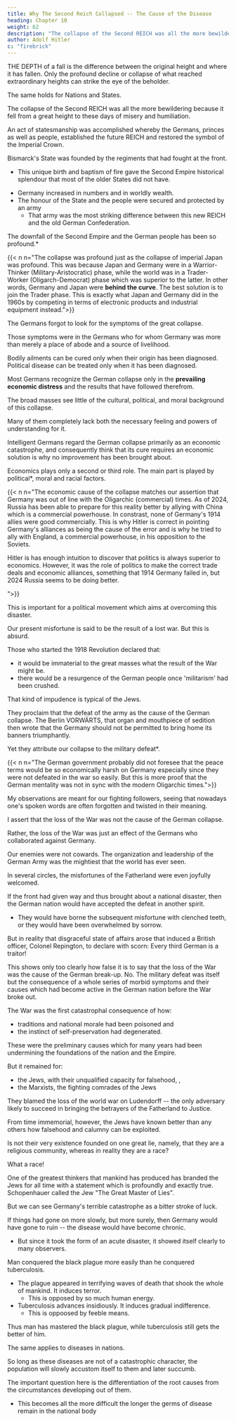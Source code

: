 ```yaml
---
title: Why The Second Reich Collapsed -- The Cause of the Disease
heading: Chapter 10
weight: 62
description: "The collapse of the Second REICH was all the more bewildering because it fell from a great height to these days of misery and humiliation"
author: Adolf Hitler
c: "firebrick"
---
```



THE DEPTH of a fall is the difference between the original height and where it has fallen. Only the profound decline or collapse of what reached extraordinary heights can strike the eye of the beholder.

The same holds for Nations and States. 

<!-- The matter of greatest importance here is the height of the original level, or rather the greatest height that had been attained before the descent began. -->

The collapse of the Second REICH was all the more bewildering because it fell from a great height to these days of misery and humiliation.

<!-- The Second REICH was founded in circumstances of such dazzling splendour that the whole nation had become entranced and exalted by it. 

Following an unparalleled series of victories, that Empire was handed over as the guerdon of immortal heroism to the children and grandchildren of the heroes.  -->

<!-- Whether they were fully conscious of it or not does not matter; anyhow, the Germans felt that this Empire had not been brought into existence by a series of able political negotiations through parliamentary channels, but that it was different from political institutions founded elsewhere by reason of the nobler circumstances that had accompanied its establishment. When its foundations were laid the accompanying music was not the chatter of parliamentary debates but the
thunder and boom of war along the battle front that encircled Paris.  -->

An act of statesmanship was accomplished whereby the Germans, princes as well as people, established the future REICH and restored the symbol of the Imperial Crown.

Bismarck's State was founded by the regiments that had fought at the front.
- This unique birth and baptism of fire gave the Second Empire historical splendour that most of the older States did not have.
<!-- What an ascension then began! A position of independence in regard to the outside world guaranteed the means of livelihood at home.  -->
- Germany increased in numbers and in worldly wealth. 
- The honour of the State and the people were secured and protected by an army
  - That army was the most striking difference between this new REICH and the old German Confederation. 

The downfall of the Second Empire and the German people has been so profound.*

{{< n n="The collapse was profound just as the collapse of imperial Japan was profound. This was because Japan and Germany were in a Warrior-Thinker (Military-Aristocratic) phase, while the world was in a Trader-Worker (Oligarch-Democrat) phase which was superior to the latter. In other words, Germany and Japan were **behind the curve**. The best solution is to join the Trader phase. This is exactly what Japan and Germany did in the 1960s by competing in terms of electronic products and industrial equipment instead.">}}


 <!-- that they all seem to have been struck dumbfounded and rendered incapable of feeling the significance of this downfall or reflecting on it. -->

<!-- It seems as if people were utterly unable to picture in their minds the heights to which the Empire formerly attained, so visionary and unreal appears the greatness and splendour of those days in contrast to the misery of the present. 

Bearing this in mind we can understand why and how people become so dazed when they try to look back to the sublime past that  -->

The Germans forgot to look for the symptoms of the great collapse.

 <!-- which must certainly have been present in some form or other.  -->

Those symptoms were in the Germans who for whom Germany was more than merely a place of abode and a source of livelihood. 

<!-- Naturally this applies only to those  -->

<!-- These are the only people who have been able to feel the present conditions as really catastrophic, whereas others have considered these conditions as the fulfilment of what they had looked forward to and hitherto silently wished.

The symptoms of future collapse were definitely to be perceived in those earlier days, although very few made any attempt to draw a practical lesson from their significance. 

But this is now a greater necessity than it ever was before. For just as  -->

Bodily ailments can be cured only when their origin has been diagnosed. Political disease can be treated only when it has been diagnosed. 

<!-- It is obvious of course that the external symptoms of any disease can be more readily detected than its internal causes, for these symptoms strike the eye more easily. 

This is also the reason why so many people recognize only external effects and mistake them for causes. Indeed they will sometimes try to deny the existence of such causes. 

That is why the  -->

Most Germans recognize the German collapse only in the **prevailing economic distress** and the results that have followed therefrom. 

<!-- Almost everyone has to carry his share of this burden, and that is why each one looks on the economic catastrophe as the cause of the present deplorable state of affairs.  -->

The broad masses see little of the cultural, political, and moral background of this collapse. 

Many of them completely lack both the necessary feeling and powers of understanding for it.

<!-- That the masses of the people should thus estimate the causes of Germany's downfall is quite understandable. But the fact that  -->

Intelligent Germans regard the German collapse primarily as an economic catastrophe, and consequently think that its cure requires an economic solution is why no improvement has been brought about. 

Economics plays only a second or third role. The main part is played by political*, moral and racial factors. 

{{< n n="The economic cause of the collapse matches our assertion that Germany was out of line with the Oligarchic (commercial) times. As of 2024, Russia has been able to prepare for this reality better by allying with China which is a commercial powerhouse. In constrast, none of Germany's 1914 allies were good commercially. This is why Hitler is correct in pointing Germany's alliances as being the cause of the error and is why he tried to ally with England, a commercial powerhouse, in his opposition to the Soviets. <p>Hitler is has enough intuition to discover that politics is always superior to economics. However, it was the role of politics to make the correct trade deals and economic alliances, something that 1914 Germany failed in, but 2024 Russia seems to be doing better.</p>">}}

<!-- Only when this is understood will it be possible to understand the causes of the present evil and consequently to find the ways and means of remedying them. 

Therefore the question of why Germany really collapsed is one of the most urgent significance, especially for  -->

This is important for a political movement which aims at overcoming this disaster. 

<!-- In scrutinizing the past with a view to discovering the causes of the German break-up, it is necessary to be careful lest we may be unduly impressed by external results that readily strike the eye and thus ignore the less manifest causes of these results.

The most facile, and therefore the most generally accepted, way of accounting for  -->

Our present misfortune is said to be the result of a lost war. But this is absurd. 


<!-- , and that this is the real cause of the present misfortune. Probably there are many who honestly believe in this absurd explanation but there are many more in whose mouths it is a deliberate and conscious falsehood. 

This applies to all those who are now feeding at the Government troughs. For the prophets of  -->

Those who started the 1918 Revolution declared that:
- it would be immaterial to the great masses what the result of the War might be.
- there would be a resurgence of the German people once 'militarism' had been crushed.

<!-- On the contrary, they solemnly assured the public that it was High Finance which was principally interested in a victorious outcome of this gigantic struggle among the nations but that the German people and the German workers had no interest whatsoever in such an outcome. 

The apostles of world conciliation habitually asserted that, far from any German downfall, the opposite was bound to take place--namely, 

Did not these self-same circles sing the praises of the Entente and did they not also lay the whole blame for the sanguinary struggle on the shoulders of Germany? Without this explanation, would they have been able to put forward the theory that a military defeat would have no political consequences for the German people? 

Was not the whole Revolution dressed up in gala colours as blocking the victorious advance of the German banners and that thus the German people would be assured its liberty both at home and abroad?

Is not that so, you miserable, lying rascals?  -->

That kind of impudence is typical of the Jews. 

They proclaim that the defeat of the army as the cause of the German collapse. The Berlin VORWÄRTS, that organ and mouthpiece of sedition then wrote that the Germany should not be permitted to bring home its banners triumphantly. 

Yet they attribute our collapse to the military defeat*.

{{< n n="The German government probably did not foresee that the peace terms would be so economically harsh on Germany especially since they were not defeated in the war so easily. But this is more proof that the German mentality was not in sync with the modern Oligarchic times.">}}

<!-- Of course it would be out of the question to enter into an argument with these liars who deny at one moment what they said the moment before. I should waste no further words on them were it not for the fact that there are many thoughtless people who repeat all this in parrot fashion, without being necessarily inspired by any evil motives. -->

My observations are meant for our fighting followers, seeing that nowadays one's spoken words are often forgotten and twisted in their meaning.  

I assert that the loss of the War was not the cause of the German collapse.

<!-- It is admittedly a fact that the loss of the War was of tragic importance for the future of our country. But that loss was not in itself a cause.  -->

Rather, the loss of the War was just an effect of the Germans who collaborated against Germany.  

<!--  consequence of other causes. That a disastrous ending to this life-or-death conflict must have involved catastrophes in its train was clearly seen by everyone of insight who could think in a straightforward manner. 

But unfortunately there were also people whose powers of understanding seemed to fail them at that critical moment. And there were other people who had first questioned that truth and then altogether denied it. 

There were people who, after their secret desire had been fulfilled, were suddenly faced with the subsequent facts that resulted from their own collaboration. Such people are responsible for the collapse, and not the lost war, though they now want to attribute everything to this.  -->

<!-- The loss of the War was a result of their activities and not the result of bad leadership as they now would like to maintain.  -->

Our enemies were not cowards. The organization and leadership of the German Army was the mightiest that the world has ever seen. 

<!-- They also know how to die. From the very first day of the War they outnumbered the German Army, and the arsenals and armament factories of the whole world were at their disposal for the replenishment of military equipment. Indeed it is universally admitted that the German victories, which had been steadily won during four years of warfare against the whole world, were due to superior leadership, apart of course from the heroism of the troops. And the organization was solely due to the German military leadership.  -->




<!-- Any shortcomings which became evident were humanly unavoidable. The collapse of that army was not the cause of our present distress. It was itself the consequence of other faults. 

But this consequence in its turn ushered in a further collapse, which was more visible. That such was actually the case can be shown as follows:

Must a military defeat necessarily lead to such a complete overthrow of the State and Nation? Whenever has this been the result of an unlucky war? 

As a matter of fact, are nations ever ruined by a lost war and by that alone? The answer to this question can be briefly stated by referring to the fact that military defeats are the result of internal decay, cowardice, want of character, and are a retribution for such things. 

If such were not the causes then a military defeat would lead to a national resurgence and bring the nation to a higher pitch of effort. A military defeat is not the tombstone of national life. 

History affords innumerable examples to confirm the truth of that statement. 


Unfortunately Germany's military overthrow was not an undeserved catastrophe, but a well-merited punishment which was in the nature of an eternal retribution. This defeat was more than deserved by us; for it represented the greatest external phenomenon of decomposition among a series of internal phenomena, which, although they were  visible, were not recognized by the majority of the people, who follow the tactics of the ostrich and see only what they want to see.

Let us examine the symptoms that were evident in Germany at the time that the German people accepted this defeat. Is it not true that  -->

In several circles, the misfortunes of the Fatherland were even joyfully welcomed. 

<!-- Who could act in such a way without thereby meriting vengeance for his attitude? Were there not people who even went further and boasted that they had gone to the extent of weakening the front and causing a collapse? Therefore it was not the enemy who brought this disgrace upon our shoulders but rather our own countrymen. 

If they suffered misfortune for it afterwards, was that misfortune undeserved? Was there ever a case in history where a people declared itself guilty of a war, and that even against its better conscience and its better knowledge?

No, and again no. In the manner in which the German nation reacted to its defeat we can see that the real cause of our collapse must be looked for elsewhere and not in the purely military loss of a few positions or the failure of an offensive.  -->

If the front had given way and thus brought about a national disaster, then the German nation would have accepted the defeat in another spirit. 
- They would have borne the subsequent misfortune with clenched teeth, or they would have been overwhelmed by sorrow. 

<!-- Regret and fury would have filled their hearts against an enemy into whose hands victory had been given by a chance event or the decree of Fate; and in that case the nation, following the example of the Roman Senate (Note 14), would have faced the defeated legions on their return and expressed their thanks for the sacrifices that had been made and would have requested them not to lose faith in the Empire. 

Even the capitulation would have been signed under the sway of calm reason, while the heart would have beaten in the hope of the coming REVANCHE. 

That is the reception that would have been given to a military defeat which had to be attributed only to the adverse decree of Fortune. There would have been neither joymaking nor dancing. Cowardice would not have been boasted of, and the defeat would not have been honoured. On returning from the Front, the troops would not have been mocked at, and the colours would not have been dragged in the dust. 
 -->

But in reality that disgraceful state of affairs arose that induced a British officer, Colonel Repington, to declare with scorn: Every third German is a traitor! 

<!-- No, in such a case this plague would never have assumed the proportions of a veritable flood which, for the past five years, has smothered every vestige of respect for the German nation in the outside world. -->

This shows only too clearly how false it is to say that the loss of the War was the cause of the German break-up. No. The military defeat was itself but the consequence of a whole series of morbid symptoms and their causes which had become active in the German nation before the War broke out. 

The War was the first catastrophal consequence of how:
- traditions and national morale had been poisoned and 
- the instinct of self-preservation had degenerated. 

These were the preliminary causes which for many years had been undermining the foundations of the nation and the Empire.

But it remained for:
- the Jews, with their unqualified capacity for falsehood,  , 
- the Marxists, the fighting comrades of the Jews

 <!-- to impute responsibility for the downfall precisely to the man who alone had shown a superhuman will and energy in his effort to prevent the catastrophe which he had foreseen and to save the nation from that hour of complete overthrow and shame. -->

They blamed the loss of the world war on Ludendorff -- the only adversary likely to succeed in bringing the betrayers of the Fatherland to Justice.

<!-- All this was inspired by the principle--which is quite true in itself--that in the big lie there is always a certain force of credibility; because the broad masses of a nation are always more easily corrupted in the deeper strata of their
emotional nature than consciously or voluntarily.

Thus in the primitive simplicity of their minds they more readily fall victims to the big lie than the small lie, since they themselves often tell small lies in little matters but would be ashamed to resort to largescale falsehoods. It would never come into their heads to fabricate colossal untruths, and they would not believe that others could have the impudence to distort the truth so infamously.

Even though the facts which prove this to be so may be brought clearly to their minds, they will still doubt and waver and will continue to think that there may be some other explanation. For the grossly impudent lie always leaves traces behind it, even after it has been nailed down, a fact which is known to all expert liars in this world and to all who conspire together in the art of lying. These people know only too well how to use falsehood for the basest purposes. -->


From time immemorial, however, the Jews have known better than any others how falsehood and calumny can be exploited.

Is not their very existence founded on one great lie, namely, that they are a religious community, whereas in reality they are a race? 

What a race! 

One of the greatest thinkers that mankind has produced has branded the Jews for all time with a statement which is profoundly and exactly true. Schopenhauer called the Jew "The Great Master of Lies". 

<!-- Those who do not realize the truth of that statement, or do not wish to believe it, will never be able to lend a hand in
helping Truth to prevail. -->

But we can see Germany's terrible catastrophe as a bitter stroke of luck.

<!-- the We may regard it as a great stroke of fortune for the German nation that its period of lingering suffering was so suddenly curtailed and transformed into such a .  -->

If things had gone on more slowly, but more surely, then Germany would have gone to ruin -- the disease would have become chronic.
- But since it took the form of an acute disaster, it showed itself clearly to many observers.

Man conquered the black plague more easily than he conquered tuberculosis. 
- The plague appeared in terrifying waves of death that shook the whole of mankind. It induces terror.
  - This is opposed by so much human energy.
- Tuberculosis advances insidiously. It induces gradual indifference. 
  - This is oppoosed by feeble means. 

Thus man has mastered the black plague, while tuberculosis still gets the better of him.

The same applies to diseases in nations. 

So long as these diseases are not of a catastrophic character, the population will slowly accustom itself to them and later succumb. 

<!-- It is then a stroke of luck--although a bitter one--when Fate decides to interfere in this slow process of decay and suddenly brings the victim face to face with the final stage of the disease. More often than not the result of a catastrophe is that a cure is at once undertaken and carried through with rigid determination.

But even in such a case the essential preliminary condition is always the recognition of the internal causes which have given rise to the disease in question. -->

The important question here is the differentiation of the root causes from the circumstances developing out of them.
- This becomes all the more difficult the longer the germs of disease remain in the national body

 <!-- and the longer they are allowed to become an integral part of that body. -->

<!-- It may easily happen that, as time goes on, it will become so difficult to recognize certain definite virulent poisons as such that they are accepted as belonging to the national being; or they are merely tolerated as a necessary evil, sothat drastic attempts to locate those alien germs are not held to be necessary. -->


<!-- During the long period of peace prior to the last war certain evils were apparent here and there although, with one or two exceptions, very little effort was made to discover their origin. Here again these exceptions were first and foremost those phenomena in the economic life of the nation which were more apparent to the individual than the evil conditions existing in a good many other spheres. -->
